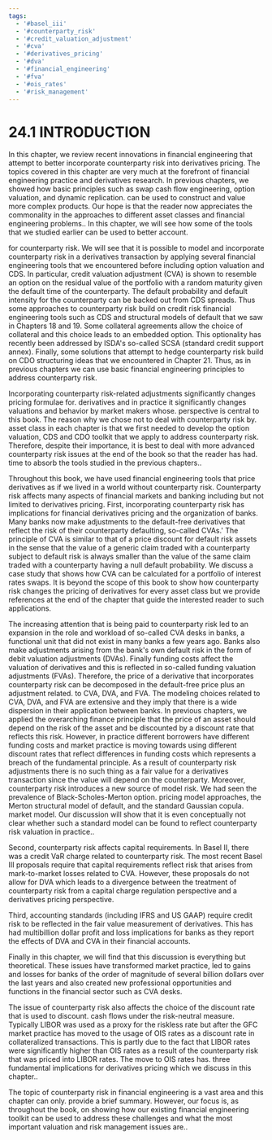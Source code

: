```yaml
---
tags:
  - '#basel_iii'
  - '#counterparty_risk'
  - '#credit_valuation_adjustment'
  - '#cva'
  - '#derivatives_pricing'
  - '#dva'
  - '#financial_engineering'
  - '#fva'
  - '#ois_rates'
  - '#risk_management'
---
```

# 24.1 INTRODUCTION  

In this chapter, we review recent innovations in financial engineering that attempt to better incorporate counterparty risk into derivatives pricing. The topics covered in this chapter are very much at the forefront of financial engineering practice and derivatives research. In previous chapters, we showed how basic principles such as swap cash flow engineering, option valuation, and dynamic replication. can be used to construct and value more complex products. Our hope is that the reader now appreciates the commonality in the approaches to different asset classes and financial engineering problems.. In this chapter, we will see how some of the tools that we studied earlier can be used to better account.  

for counterparty risk. We will see that it is possible to model and incorporate counterparty risk in a derivatives transaction by applying several financial engineering tools that we encountered before including option valuation and CDS. In particular, credit valuation adjustment (CVA) is shown to resemble an option on the residual value of the portfolio with a random maturity given the default time of the counterparty. The default probability and default intensity for the counterparty can be backed out from CDS spreads. Thus some approaches to counterparty risk build on credit risk financial engineering tools such as CDS and structural models of default that we saw in Chapters 18 and 19. Some collateral agreements allow the choice of collateral and this choice leads to an embedded option. This optionality has recently been addressed by ISDA's so-called SCSA (standard credit support annex). Finally, some solutions that attempt to hedge counterparty risk build on CDO structuring ideas that we encountered in Chapter 21. Thus, as in previous chapters we can use basic financial engineering principles to address counterparty risk.  

Incorporating counterparty risk-related adjustments significantly changes pricing formulae for. derivatives and in practice it significantly changes valuations and behavior by market makers whose. perspective is central to this book. The reason why we chose not to deal with counterparty risk by. asset class in each chapter is that we first needed to develop the option valuation, CDS and CDO toolkit that we apply to address counterparty risk. Therefore, despite their importance, it is best to deal with more advanced counterparty risk issues at the end of the book so that the reader has had. time to absorb the tools studied in the previous chapters..  

Throughout this book, we have used financial engineering tools that price derivatives as if we lived in a world without counterparty risk. Counterparty risk affects many aspects of financial markets and banking including but not limited to derivatives pricing. First, incorporating counterparty risk has implications for financial derivatives pricing and the organization of banks. Many banks now make adjustments to the default-free derivatives that reflect the risk of their counterparty defaulting, so-called CVAs.' The principle of CVA is similar to that of a price discount for default risk assets in the sense that the value of a generic claim traded with a counterparty subject to default risk is always smaller than the value of the same claim traded with a counterparty having a null default probability. We discuss a case study that shows how CVA can be calculated for a portfolio of interest rates swaps. It is beyond the scope of this book to show how counterparty risk changes the pricing of derivatives for every asset class but we provide references at the end of the chapter that guide the interested reader to such applications.  

The increasing attention that is being paid to counterparty risk led to an expansion in the role and workload of so-called CVA desks in banks, a functional unit that did not exist in many banks a few years ago. Banks also make adjustments arising from the bank's own default risk in the form of debit valuation adjustments (DVAs). Finally funding costs affect the valuation of derivatives and this is reflected in so-called funding valuation adjustments (FVAs). Therefore, the price of a derivative that incorporates counterparty risk can be decomposed in the default-free price plus an adjustment related. to CVA, DVA, and FVA. The modeling choices related to CVA, DVA, and FVA are extensive and they imply that there is a wide dispersion in their application between banks. In previous chapters, we applied the overarching finance principle that the price of an asset should depend on the risk of the asset and be discounted by a discount rate that reflects this risk. However, in practice different borrowers have different funding costs and market practice is moving towards using different discount rates that reflect differences in funding costs which represents a breach of the fundamental principle. As a result of counterparty risk adjustments there is no such thing as a fair value for a derivatives transaction since the value will depend on the counterparty. Moreover, counterparty risk introduces a new source of model risk. We had seen the prevalence of Black-Scholes-Merton option. pricing model approaches, the Merton structural model of default, and the standard Gaussian copula. market model. Our discussion will show that it is even conceptually not clear whether such a standard model can be found to reflect counterparty risk valuation in practice..  

Second, counterparty risk affects capital requirements. In Basel II, there was a credit VaR charge related to counterparty risk. The most recent Basel III proposals require that capital requirements reflect risk that arises from mark-to-market losses related to CVA. However, these proposals do not allow for DVA which leads to a divergence between the treatment of counterparty risk from a capital charge regulation perspective and a derivatives pricing perspective.  

Third, accounting standards (including IFRS and US GAAP) require credit risk to be reflected in the fair value measurement of derivatives. This has had multibillion dollar profit and loss implications for banks as they report the effects of DVA and CVA in their financial accounts.  

Finally in this chapter, we will find that this discussion is everything but theoretical. These issues have transformed market practice, led to gains and losses for banks of the order of magnitude of several billion dollars over the last years and also created new professional opportunities and functions in the financial sector such as CVA desks.  

The issue of counterparty risk also affects the choice of the discount rate that is used to discount. cash flows under the risk-neutral measure. Typically LIBOR was used as a proxy for the riskless rate but after the GFC market practice has moved to the usage of OIS rates as a discount rate in collateralized transactions. This is partly due to the fact that LIBOR rates were significantly higher than OIS rates as a result of the counterparty risk that was priced into LIBOR rates. The move to OIS rates has. three fundamental implications for derivatives pricing which we discuss in this chapter..  

The topic of counterparty risk in financial engineering is a vast area and this chapter can only. provide a brief summary. However, our focus is, as throughout the book, on showing how our existing financial engineering toolkit can be used to address these challenges and what the most important valuation and risk management issues are..  
